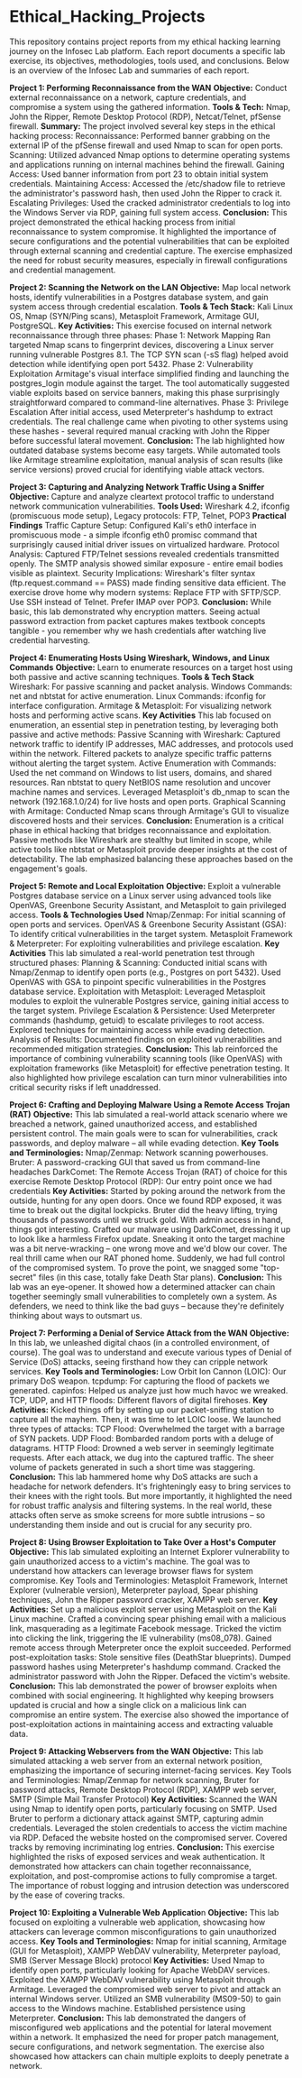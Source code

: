 # Ethical_Hacking_Projects
This repository contains project reports from my ethical hacking learning journey on the Infosec Lab platform. Each report documents a specific lab exercise, its objectives, methodologies, tools used, and conclusions. Below is an overview of the Infosec Lab and summaries of each report.

**Project 1: Performing Reconnaissance from the WAN** 
**Objective:** Conduct external reconnaissance on a network, capture credentials, and compromise a system using the gathered information.
**Tools & Tech:** Nmap, John the Ripper, Remote Desktop Protocol (RDP), Netcat/Telnet, pfSense firewall.
**Summary:** The project involved several key steps in the ethical hacking process:
Reconnaissance: Performed banner grabbing on the external IP of the pfSense firewall and used Nmap to scan for open ports.
Scanning: Utilized advanced Nmap options to determine operating systems and applications running on internal machines behind the firewall.
Gaining Access: Used banner information from port 23 to obtain initial system credentials.
Maintaining Access: Accessed the /etc/shadow file to retrieve the administrator's password hash, then used John the Ripper to crack it.
Escalating Privileges: Used the cracked administrator credentials to log into the Windows Server via RDP, gaining full system access.
**Conclusion:** This project demonstrated the ethical hacking process from initial reconnaissance to system compromise. It highlighted the importance of secure configurations and the potential vulnerabilities that can be exploited through external scanning and credential capture. The exercise emphasized the need for robust security measures, especially in firewall configurations and credential management.

**Project 2: Scanning the Network on the LAN**
**Objective:** Map local network hosts, identify vulnerabilities in a Postgres database system, and gain system access through credential escalation.
**Tools & Tech Stack:** Kali Linux OS, Nmap (SYN/Ping scans), Metasploit Framework, Armitage GUI, PostgreSQL.
**Key Activities:** This exercise focused on internal network reconnaissance through three phases:
Phase 1: Network Mapping
Ran targeted Nmap scans to fingerprint devices, discovering a Linux server running vulnerable Postgres 8.1. The TCP SYN scan (-sS flag) helped avoid detection while identifying open port 5432.
Phase 2: Vulnerability Exploitation
Armitage's visual interface simplified finding and launching the postgres_login module against the target. The tool automatically suggested viable exploits based on service banners, making this phase surprisingly straightforward compared to command-line alternatives.
Phase 3: Privilege Escalation
After initial access, used Meterpreter's hashdump to extract credentials. The real challenge came when pivoting to other systems using these hashes - several required manual cracking with John the Ripper before successful lateral movement.
**Conclusion:** The lab highlighted how outdated database systems become easy targets. While automated tools like Armitage streamline exploitation, manual analysis of scan results (like service versions) proved crucial for identifying viable attack vectors.

**Project 3: Capturing and Analyzing Network Traffic Using a Sniffer**
**Objective:** Capture and analyze cleartext protocol traffic to understand network communication vulnerabilities.
**Tools Used:** Wireshark 4.2, ifconfig (promiscuous mode setup), Legacy protocols: FTP, Telnet, POP3
**Practical Findings**
Traffic Capture Setup:  Configured Kali's eth0 interface in promiscuous mode - a simple ifconfig eth0 promisc command that surprisingly caused initial driver issues on virtualized hardware.
Protocol Analysis: Captured FTP/Telnet sessions revealed credentials transmitted openly. The SMTP analysis showed similar exposure - entire email bodies visible as plaintext.
Security Implications:
Wireshark's filter syntax (ftp.request.command == PASS) made finding sensitive data efficient. The exercise drove home why modern systems:
Replace FTP with SFTP/SCP.
Use SSH instead of Telnet.
Prefer IMAP over POP3.
**Conclusion:** While basic, this lab demonstrated why encryption matters. Seeing actual password extraction from packet captures makes textbook concepts tangible - you remember why we hash credentials after watching live credential harvesting.

**Project 4: Enumerating Hosts Using Wireshark, Windows, and Linux Commands**
**Objective:** Learn to enumerate resources on a target host using both passive and active scanning techniques.
**Tools & Tech Stack**
Wireshark: For passive scanning and packet analysis.
Windows Commands: net and nbtstat for active enumeration.
Linux Commands: ifconfig for interface configuration.
Armitage & Metasploit: For visualizing network hosts and performing active scans.
**Key Activities**
This lab focused on enumeration, an essential step in penetration testing, by leveraging both passive and active methods:
Passive Scanning with Wireshark: Captured network traffic to identify IP addresses, MAC addresses, and protocols used within the network. Filtered packets to analyze specific traffic patterns without alerting the target system.
Active Enumeration with Commands: Used the net command on Windows to list users, domains, and shared resources. Ran nbtstat to query NetBIOS name resolution and uncover machine names and services.
Leveraged Metasploit's db_nmap to scan the network (192.168.1.0/24) for live hosts and open ports.
Graphical Scanning with Armitage: Conducted Nmap scans through Armitage's GUI to visualize discovered hosts and their services.
**Conclusion:** Enumeration is a critical phase in ethical hacking that bridges reconnaissance and exploitation. Passive methods like Wireshark are stealthy but limited in scope, while active tools like nbtstat or Metasploit provide deeper insights at the cost of detectability. The lab emphasized balancing these approaches based on the engagement's goals.

**Project 5: Remote and Local Exploitation**
**Objective:** Exploit a vulnerable Postgres database service on a Linux server using advanced tools like OpenVAS, Greenbone Security Assistant, and Metasploit to gain privileged access.
**Tools & Technologies Used**
Nmap/Zenmap: For initial scanning of open ports and services.
OpenVAS & Greenbone Security Assistant (GSA): To identify critical vulnerabilities in the target system.
Metasploit Framework & Meterpreter: For exploiting vulnerabilities and privilege escalation.
**Key Activities**
This lab simulated a real-world penetration test through structured phases:
Planning & Scanning: Conducted initial scans with Nmap/Zenmap to identify open ports (e.g., Postgres on port 5432). Used OpenVAS with GSA to pinpoint specific vulnerabilities in the Postgres database service.
Exploitation with Metasploit:  Leveraged Metasploit modules to exploit the vulnerable Postgres service, gaining initial access to the target system.
Privilege Escalation & Persistence: Used Meterpreter commands (hashdump, getuid) to escalate privileges to root access. Explored techniques for maintaining access while evading detection.
Analysis of Results: Documented findings on exploited vulnerabilities and recommended mitigation strategies.
**Conclusion:** This lab reinforced the importance of combining vulnerability scanning tools (like OpenVAS) with exploitation frameworks (like Metasploit) for effective penetration testing. It also highlighted how privilege escalation can turn minor vulnerabilities into critical security risks if left unaddressed.

**Project 6: Crafting and Deploying Malware Using a Remote Access Trojan (RAT)**
**Objective:** This lab simulated a real-world attack scenario where we breached a network, gained unauthorized access, and established persistent control. The main goals were to scan for vulnerabilities, crack passwords, and deploy malware – all while evading detection.
**Key Tools and Terminologies:**
Nmap/Zenmap: Network scanning powerhouses.
Bruter: A password-cracking GUI that saved us from command-line headaches
DarkComet: The Remote Access Trojan (RAT) of choice for this exercise
Remote Desktop Protocol (RDP): Our entry point once we had credentials
**Key Activities:** Started by poking around the network from the outside, hunting for any open doors. Once we found RDP exposed, it was time to break out the digital lockpicks. Bruter did the heavy lifting, trying thousands of passwords until we struck gold. With admin access in hand, things got interesting. Crafted our malware using DarkComet, dressing it up to look like a harmless Firefox update. Sneaking it onto the target machine was a bit nerve-wracking – one wrong move and we'd blow our cover. The real thrill came when our RAT phoned home. Suddenly, we had full control of the compromised system. To prove the point, we snagged some "top-secret" files (in this case, totally fake Death Star plans).
**Conclusion:** This lab was an eye-opener. It showed how a determined attacker can chain together seemingly small vulnerabilities to completely own a system. As defenders, we need to think like the bad guys – because they're definitely thinking about ways to outsmart us.

**Project 7: Performing a Denial of Service Attack from the WAN**
**Objective:** In this lab, we unleashed digital chaos (in a controlled environment, of course). The goal was to understand and execute various types of Denial of Service (DoS) attacks, seeing firsthand how they can cripple network services.
**Key Tools and Terminologies:**
Low Orbit Ion Cannon (LOIC): Our primary DoS weapon.
tcpdump: For capturing the flood of packets we generated.
capinfos: Helped us analyze just how much havoc we wreaked.
TCP, UDP, and HTTP floods: Different flavors of digital firehoses.
**Key Activities:** Kicked things off by setting up our packet-sniffing station to capture all the mayhem. Then, it was time to let LOIC loose. We launched three types of attacks:
TCP Flood: Overwhelmed the target with a barrage of SYN packets.
UDP Flood: Bombarded random ports with a deluge of datagrams.
HTTP Flood: Drowned a web server in seemingly legitimate requests.
After each attack, we dug into the captured traffic. The sheer volume of packets generated in such a short time was staggering.
**Conclusion:** This lab hammered home why DoS attacks are such a headache for network defenders. It's frighteningly easy to bring services to their knees with the right tools. But more importantly, it highlighted the need for robust traffic analysis and filtering systems. In the real world, these attacks often serve as smoke screens for more subtle intrusions – so understanding them inside and out is crucial for any security pro.

**Project 8: Using Browser Exploitation to Take Over a Host's Computer**
**Objective:** This lab simulated exploiting an Internet Explorer vulnerability to gain unauthorized access to a victim's machine. The goal was to understand how attackers can leverage browser flaws for system compromise.
Key Tools and Terminologies: Metasploit Framework, Internet Explorer (vulnerable version), Meterpreter payload, Spear phishing techniques, John the Ripper password cracker, XAMPP web server.
**Key Activities:**
Set up a malicious exploit server using Metasploit on the Kali Linux machine.
Crafted a convincing spear phishing email with a malicious link, masquerading as a legitimate Facebook message.
Tricked the victim into clicking the link, triggering the IE vulnerability (ms08_078).
Gained remote access through Meterpreter once the exploit succeeded.
Performed post-exploitation tasks:
Stole sensitive files (DeathStar blueprints).
Dumped password hashes using Meterpreter's hashdump command.
Cracked the administrator password with John the Ripper.
Defaced the victim's website.
**Conclusion:** This lab demonstrated the power of browser exploits when combined with social engineering. It highlighted why keeping browsers updated is crucial and how a single click on a malicious link can compromise an entire system. The exercise also showed the importance of post-exploitation actions in maintaining access and extracting valuable data.

**Project 9: Attacking Webservers from the WAN**
**Objective:** This lab simulated attacking a web server from an external network position, emphasizing the importance of securing internet-facing services.
Key Tools and Terminologies: Nmap/Zenmap for network scanning, Bruter for password attacks, Remote Desktop Protocol (RDP), XAMPP web server, SMTP (Simple Mail Transfer Protocol)
**Key Activities:**
Scanned the WAN using Nmap to identify open ports, particularly focusing on SMTP.
Used Bruter to perform a dictionary attack against SMTP, capturing admin credentials.
Leveraged the stolen credentials to access the victim machine via RDP.
Defaced the website hosted on the compromised server.
Covered tracks by removing incriminating log entries.
**Conclusion:** This exercise highlighted the risks of exposed services and weak authentication. It demonstrated how attackers can chain together reconnaissance, exploitation, and post-compromise actions to fully compromise a target. The importance of robust logging and intrusion detection was underscored by the ease of covering tracks.

**Project 10: Exploiting a Vulnerable Web Applicatio**n
**Objective:** This lab focused on exploiting a vulnerable web application, showcasing how attackers can leverage common misconfigurations to gain unauthorized access.
**Key Tools and Terminologies:**
Nmap for initial scanning, Armitage (GUI for Metasploit), XAMPP WebDAV vulnerability, Meterpreter payload, SMB (Server Message Block) protocol
**Key Activities:**
Used Nmap to identify open ports, particularly looking for Apache WebDAV services.
Exploited the XAMPP WebDAV vulnerability using Metasploit through Armitage.
Leveraged the compromised web server to pivot and attack an internal Windows server.
Utilized an SMB vulnerability (MS09-50) to gain access to the Windows machine.
Established persistence using Meterpreter.
**Conclusion:** This lab demonstrated the dangers of misconfigured web applications and the potential for lateral movement within a network. It emphasized the need for proper patch management, secure configurations, and network segmentation. The exercise also showcased how attackers can chain multiple exploits to deeply penetrate a network.

